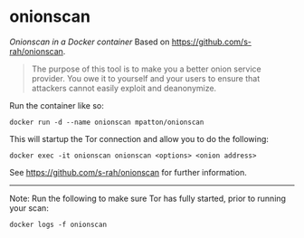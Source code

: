 # onionscan
*Onionscan in a Docker container*
Based on https://github.com/s-rah/onionscan.

> The purpose of this tool is to make you a better onion service provider. You owe it to yourself and your users to ensure that attackers cannot easily exploit and deanonymize.

Run the container like so:
```
docker run -d --name onionscan mpatton/onionscan
```

This will startup the Tor connection and allow you to do the following:
```
docker exec -it onionscan onionscan <options> <onion address>
```

See https://github.com/s-rah/onionscan for further information.

--- 
Note:  Run the following to make sure Tor has fully started, prior to running your scan:
```
docker logs -f onionscan
```
